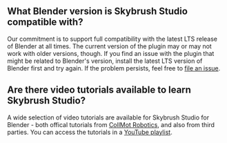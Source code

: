 ## What Blender version is Skybrush Studio compatible with?

Our commitment is to support full compatibility with the latest LTS release of Blender at all times. The current version of the plugin may or may not work with older versions, though. If you find an issue with the plugin that might be related to Blender's version, install the latest LTS version of Blender first and try again. If the problem persists, feel free to [file an issue](https://github.com/skybrush-io/studio-blender/issues/new).

## Are there video tutorials available to learn Skybrush Studio?

A wide selection of video tutorials are available for Skybrush Studio for Blender - both offical tutorials from [CollMot Robotics](https://collmot.com), and also from third parties.
You can access the tutorials in a [YouTube playlist](https://skybrush.io/support/tutorials/).
